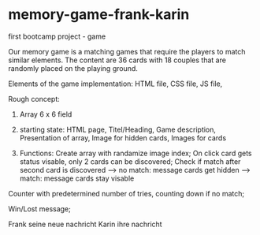 # memory-game-frank-karin
first bootcamp project - game

Our memory game is a matching games that require the players to match similar elements.
The content are 36 cards with 18 couples that are randomly placed on the playing ground.

Elements of the game implementation:
HTML file,
CSS file,
JS file,


Rough concept:

1) Array 6 x 6 field

2) starting state:
HTML page,
Titel/Heading,
Game description,
Presentation of array,
Image for hidden cards,
Images for cards

3) Functions:
Create array with randamize image index;
On click card gets status visable, only 2 cards can be discovered;
Check if match after second card is discovered
--> no match:
    message
    cards get hidden
--> match:
    message
    cards stay visable

Counter with predetermined number of tries, counting down if no match;

Win/Lost message;

Frank seine neue nachricht
Karin ihre nachricht






